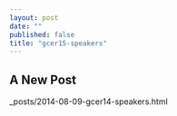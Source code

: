 ```yaml
---
layout: post
date: ""
published: false
title: "gcer15-speakers"
---
```


## A New Post

_posts/2014-08-09-gcer14-speakers.html
